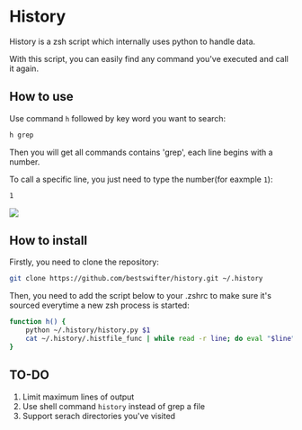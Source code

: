 # History

History is a zsh script which internally uses python to handle data. 

With this script, you can easily find any command you've executed and call it again.

## How to use

Use command `h` followed by key word you want to search:

```bash
h grep
```

Then you will get all commands contains 'grep', each line begins with a number.

To call a specific line, you just need to type the number(for eaxmple `1`):

```bash
1
```

![](http://images.bestswifter.com/1478184206.png)

## How to install

Firstly, you need to clone the repository:

```bash
git clone https://github.com/bestswifter/history.git ~/.history
```

Then, you need to add the script below to your .zshrc to make sure it's sourced everytime a new zsh process is started:

```bash
function h() {
    python ~/.history/history.py $1
    cat ~/.history/.histfile_func | while read -r line; do eval "$line" &>/dev/null;done
}
```

## TO-DO

1. Limit maximum lines of output
2. Use shell command `history` instead of grep a file
3. Support serach directories you've visited
